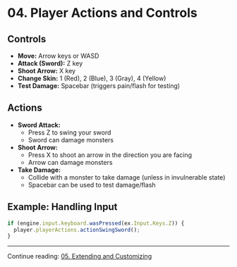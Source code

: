 # 04. Player Actions and Controls

## Controls

- **Move:** Arrow keys or WASD
- **Attack (Sword):** Z key
- **Shoot Arrow:** X key
- **Change Skin:** 1 (Red), 2 (Blue), 3 (Gray), 4 (Yellow)
- **Test Damage:** Spacebar (triggers pain/flash for testing)

## Actions

- **Sword Attack:**
  - Press Z to swing your sword
  - Sword can damage monsters
- **Shoot Arrow:**
  - Press X to shoot an arrow in the direction you are facing
  - Arrow can damage monsters
- **Take Damage:**
  - Collide with a monster to take damage (unless in invulnerable state)
  - Spacebar can be used to test damage/flash

## Example: Handling Input

```ts
if (engine.input.keyboard.wasPressed(ex.Input.Keys.Z)) {
  player.playerActions.actionSwingSword();
}
```

---

Continue reading: [05. Extending and Customizing](05.%20Extending%20and%20Customizing.md)
